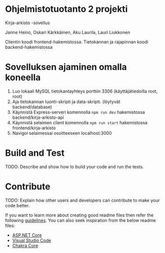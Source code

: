# Ohjelmistotuotanto 2 projekti 
Kirja-arkisto -sovellus

Janne Heino,
Oskari Kärkkäinen,
Aku Laurila,
Lauri Liukkonen

Clientin koodi frontend-hakemistossa.
Tietokannan ja rajapinnan koodi backend-hakemistossa


# Sovelluksen ajaminen omalla koneella

1. Luo lokaali MySQL tietokantayhteys porttiin 3306 (käyttäjätiedoilla root, root)
2. Aja tietokannan luonti-skripti ja data-skripti. (löytyvät backend/database)
3. Käynnistä Express-serveri komennolla ```npm run dev``` hakemistossa backend/kirja-arkisto-api
4. Käynnistä selaimen client komennolla ```npm run start``` hakemistossa frontend/kirja-arkisto
5. Navigoi selaimessai osoitteeseen localhost:3000

# Build and Test
TODO: Describe and show how to build your code and run the tests. 

# Contribute
TODO: Explain how other users and developers can contribute to make your code better. 

If you want to learn more about creating good readme files then refer the following [guidelines](https://docs.microsoft.com/en-us/azure/devops/repos/git/create-a-readme?view=azure-devops). You can also seek inspiration from the below readme files:
- [ASP.NET Core](https://github.com/aspnet/Home)
- [Visual Studio Code](https://github.com/Microsoft/vscode)
- [Chakra Core](https://github.com/Microsoft/ChakraCore)